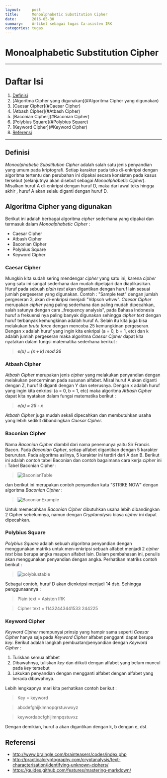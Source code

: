 ```yaml
---
layout:     post
title:      Monoalphabetic Substitution Cipher
date:       2016-05-30
summary:    Artikel sebagai tugas Ca-asisten IRK
categories: tugas
---
```


# Monoalphabetic Substitution Cipher

---

# Daftar Isi
1. [Definisi](#Definisi)
2. [Algoritma Cipher yang digunakan](#Algoritma Cipher yang digunakan)
  1. [Caesar Cipher](#Caesar Cipher)
  2. [Atbash Cipher](#Atbash Cipher)
  3. [Baconian Cipher](#Baconian Cipher)
  4. [Polybius Square](#Polybius Square)
  5. [Keyword Cipher](#Keyword Cipher)
3. [Referensi](#Referensi)

---

## Definisi
_Monoalphabetic Substitution Cipher_ adalah salah satu jenis penyandian yang umum pada kriptografi.
Setiap karakter pada teks di-enkripsi dengan algoritma tertentu dan perubahan ini dipakai 
secara konsisten pada kasus tersebut (selanjutnya akan disebut sebagai _Monoalphabetic Cipher_). Misalkan huruf A di-enkripsi dengan huruf D, maka dari awal
teks hingga akhir , huruf A akan selalu diganti dengan huruf D.

## Algoritma Cipher yang digunakan
Berikut ini adalah berbagai algoritma _cipher_ sederhana yang dipakai dan termasuk dalam 
_Monoalphabetic Cipher_ :
* Caesar Cipher
* Atbash Cipher
* Baconian Cipher
* Polybius Square
* Keyword Cipher

### Caesar Cipher
Mungkin kita sudah sering mendengar _cipher_ yang satu ini, karena _cipher_ yang satu ini sangat sederhana
dan mudah dipelajari dan diaplikasikan. Huruf pada sebuah _plain text_ akan digantikan dengan huruf lain sesuai jumlah 
pergeseran yang digunakan. Contoh : "Sample test" dengan jumlah pergeseran 3, akan di-enkripsi menjadi "Vdpsoh whvw".
_Caesar Cipher_ merupakan _cipher_ yang paling sederhana dan paling mudah dipecahkan, salah satunya dengan cara _frequency analysis", pada 
Bahasa Indonesia huruf a frekuensi nya paling banyak digunakan sehingga _cipher text_ dengan huruf terbanyak kemungkinan adalah huruf A.
Selain itu kita juga bisa melakukan _brute force_ dengan mencoba 25 kemungkinan pergeseran.
Dengan x adalah huruf yang ingin kita enkripsi (a = 0, b = 1, etc) dan k adalah jumlah pergeseran maka algoritma _Caesar Cipher_ 
dapat kita nyatakan dalam fungsi matematika sederhana berikut :
> _**e(x) = (x + k) mod 26**_

### Atbash Cipher
_Atbash Cipher_ merupakan jenis _cipher_ yang melakukan penyandian dengan melakukan pencerminan pada susunan alfabet. Misal huruf A akan diganti dengan Z,
huruf B diganti dengan Y dan seterusnya. Dengan x adalah huruf yang ingin kita enkripsi (a = 0, b = 1, etc) maka algoritma _Atbash Cipher_ dapat kita
nyatakan dalam fungsi matematika berikut :
> _**e(x) = 25 - x**_

_Atbash Cipher_ juga mudah sekali dipecahkan dan membutuhkan usaha yang lebih sedikit dibandingkan _Caesar Cipher_.

### Baconian Cipher
Nama _Baconian Cipher_ diambil dari nama penemunya yaitu Sir Francis Bacon. Pada _Baconian Cipher_, setiap alfabet digantikan dengan 5 karakter berurutan.
Pada algoritma aslinya, 5 karakter ini terdiri dari A dan B. Berikut ini adalah contoh tabel Baconian dan contoh bagaimana cara kerja _cipher_ ini :
Tabel Baconian Cipher :
> ![BaconianTable](https://github.com/varian97/assets/blob/master/images/baconian_table.PNG)

dan berikut ini merupakan contoh penyandian kata "STRIKE NOW" dengan algoritma _Baconian Cipher_ :
> ![BaconianExample](https://github.com/varian97/assets/blob/master/images/baconian_example.PNG)

Untuk memecahkan _Baconian Cipher_ dibutuhkan usaha lebih dibandingkan 2 Cipher sebelumnya, namun dengan _Cryptanalysis_ biasa _cipher_ ini dapat dipecahkan.

### Polybius Square
_Polybius Square_ adalah sebuah algoritma penyandian dengan menggunakan matriks untuk men-enkripsi sebuah alfabet menjadi 2 _cipher text_ bisa berupa angka maupun
alfabet lain. Dalam pembahasan ini, penulis akan menggunakan penyandian dengan angka.
Perhatikan matriks contoh berikut :
> ![polybiustable](https://github.com/varian97/assets/blob/master/images/Polybius_table.PNG)

Sebagai contoh, huruf D akan dienkripsi menjadi 14 dsb. Sehingga penggunaannya :
> Plain text  = Asisten IRK

> Cipher text = 11432443441533 244225

### Keyword Cipher
_Keyword Cipher_ mempunyai prinsip yang hampir sama seperti _Caesar Cipher_ hanya saja pada _Keyword Cipher_ alfabet pengganti dapat berupa _key_.
Berikut adalah langkah pembuatan/penyandian dengan _Keyword Cipher_ :
1. Tuliskan semua alfabet
2. Dibawahnya, tuliskan _key_ dan diikuti dengan alfabet yang belum muncul pada _key_ tersebut
3. Lakukan penyandian dengan mengganti alfabet dengan alfabet yang berada dibawahnya.

Lebih lengkapnya mari kita perhatikan contoh berikut :
> Key = keyword

> abcdefghijklmnopqrstuvwxyz

> keywordabcfghijlmnpqstuvxz

Dengan demikian, huruf a akan digantikan dengan k, b dengan e, dst.

## Referensi
* http://www.braingle.com/brainteasers/codes/index.php
* http://practicalcryptography.com/cryptanalysis/text-characterisation/identifying-unknown-ciphers/
* https://guides.github.com/features/mastering-markdown/
